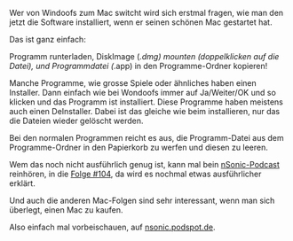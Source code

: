 <!--
.. title: Programme auf dem Mac (De)Installieren
.. slug: 65-programme-auf-dem-mac-deinstallieren
.. date: 2007-04-07 15:50:17
.. tags: Mac,OS X
.. description: 
.. type: text
-->

Wer von Windoofs zum Mac switcht wird sich erstmal fragen, wie man den jetzt die Software installiert, wenn er seinen schönen Mac gestartet hat.
<!-- TEASER_END -->

Das ist ganz einfach:

Programm runterladen, DiskImage (*.dmg) mounten (doppelklicken auf die Datei), und Programmdatei (*.app) in den Programme-Ordner kopieren!

Manche Programme, wie grosse Spiele oder ähnliches haben einen Installer.
Dann einfach wie bei Wondoofs immer auf Ja/Weiter/OK und so klicken und das Programm ist installiert.
Diese Programme haben meistens auch einen DeInstaller.
Dabei ist das gleiche wie beim installieren, nur das die Dateien wieder gelöscht werden.

Bei den normalen Programmen reicht es aus, die Programm-Datei aus dem Programme-Ordner in den Papierkorb zu werfen und diesen zu leeren.

Wem das noch nicht ausführlich genug ist, kann mal bein [nSonic-Podcast ](http://nsonic.podspot.de/)reinhören, in die [Folge #104](http://nsonic.podspot.de/post/nsonic-104-mac-programme-installieren/), da wird es nochmal etwas ausführlicher erklärt.

Und auch die anderen Mac-Folgen sind sehr interessant, wenn man sich überlegt, einen Mac zu kaufen.

Also einfach mal vorbeischauen, auf [nsonic.podspot.de](http://nsonic.podspot.de/).
